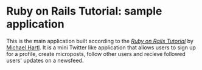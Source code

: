# Ruby on Rails Tutorial: sample application

This is the main application built according to 
the [*Ruby on Rails Tutorial*](http://railstutorial.org/)
by [Michael Hartl](http://michaelhartl.com/). It is a mini Twitter like application that allows users to sign up for a profile, create microposts, follow other users and recieve followed users' updates on a newsfeed. 
